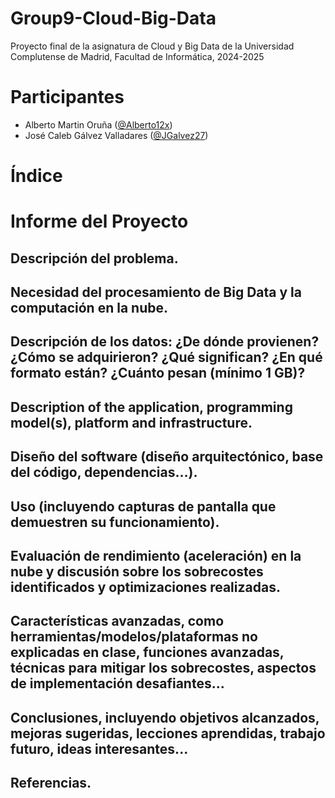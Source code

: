 # Group9-Cloud-Big-Data
Proyecto final de la asignatura de Cloud y Big Data de la Universidad Complutense de Madrid, Facultad de Informática, 2024-2025
# Participantes
- Alberto Martin Oruña ([@Alberto12x](https://github.com/Alberto12x/))
- José Caleb Gálvez Valladares ([@JGalvez27](https://github.com/JGalvez27/))
# Índice

# Informe del Proyecto
## Descripción del problema.
## Necesidad del procesamiento de Big Data y la computación en la nube.
## Descripción de los datos: ¿De dónde provienen? ¿Cómo se adquirieron? ¿Qué significan? ¿En qué formato están? ¿Cuánto pesan (mínimo 1 GB)?
## Description of the application, programming model(s), platform and infrastructure.
## Diseño del software (diseño arquitectónico, base del código, dependencias…).
## Uso (incluyendo capturas de pantalla que demuestren su funcionamiento).
## Evaluación de rendimiento (aceleración) en la nube y discusión sobre los sobrecostes identificados y optimizaciones realizadas.
## Características avanzadas, como herramientas/modelos/plataformas no explicadas en clase, funciones avanzadas, técnicas para mitigar los sobrecostes, aspectos de implementación desafiantes...
## Conclusiones, incluyendo objetivos alcanzados, mejoras sugeridas, lecciones aprendidas, trabajo futuro, ideas interesantes...
## Referencias.

